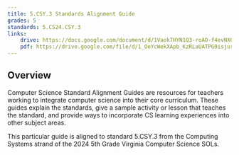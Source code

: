```yaml
---
title: 5.CSY.3 Standards Alignment Guide
grades: 5
standards: 5.CS24.CSY.3
links:
    drive: https://docs.google.com/document/d/1Vaok7HYN1Q3-roAO-f4evNX04Z_2OwnUf_f6joGvqAg/edit?usp=drive_link
    pdf: https://drive.google.com/file/d/1_OeYcWekXApb_KzRLaUATPG9isjurXas/view?usp=drive_link
---
```


## Overview

Computer Science Standard Alignment Guides are resources for teachers working to integrate computer science into their core curriculum. These guides explain the standards, give a sample activity or lesson that teaches the standard, and provide ways to incorporate CS learning experiences into other subject areas. 

This particular guide is aligned to standard 5.CSY.3 from the Computing Systems strand of the 2024 5th Grade Virginia Computer Science SOLs.